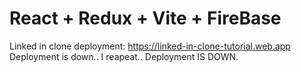 # React + Redux + Vite + FireBase

Linked in clone deployment:  https://linked-in-clone-tutorial.web.app
Deployment is down.. I reapeat.. Deployment IS DOWN.
